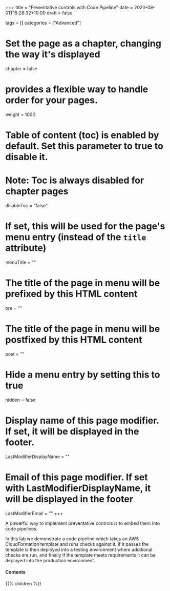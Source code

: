 +++
title = "Preventative controls with Code Pipeline"
date = 2020-08-01T15:28:32+10:00
draft = false

tags = []
categories = ["Advanced"]

# Set the page as a chapter, changing the way it's displayed
chapter = false

# provides a flexible way to handle order for your pages.
weight = 1000
# Table of content (toc) is enabled by default. Set this parameter to true to disable it.
# Note: Toc is always disabled for chapter pages
disableToc = "false"
# If set, this will be used for the page's menu entry (instead of the `title` attribute)
menuTitle = ""
# The title of the page in menu will be prefixed by this HTML content
pre = ""
# The title of the page in menu will be postfixed by this HTML content
post = ""
# Hide a menu entry by setting this to true
hidden = false
# Display name of this page modifier. If set, it will be displayed in the footer.
LastModifierDisplayName = ""
# Email of this page modifier. If set with LastModifierDisplayName, it will be displayed in the footer
LastModifierEmail = ""
+++

A powerful way to implement preventative controls is to embed them into code pipelines. 

In this lab we demonstrate a code pipeline which takes an AWS CloudFormation template and runs checks against it, if it passes the template is then deployed into a testing environment where additional checks are run, and finally if the template meets requirements it can be deployed into the production environment. 

#### Contents
{{% children %}}